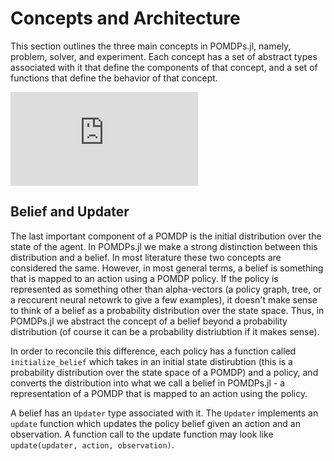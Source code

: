 # Concepts and Architecture

This section outlines the three main concepts in POMDPs.jl, namely, problem, solver, and experiment. 
Each concept has a set of abstract types associated with it that define the components of that concept, and a set of
functions that define the behavior of that concept. 

![concepts](https://github.com/JuliaPOMDP/POMDPs.jl/blob/master/docs/src/figures/concepts.pdf "Concepts")

## 

## Belief and Updater

The last important component of a POMDP is the initial distribution over the state of the agent. In POMDPs.jl we make a strong distinction
between this distribution and a belief. In most literature these two concepts are considered the same. However, in
most general terms, a belief is something that is mapped to an action using a POMDP policy. If the policy is represented
as something other than alpha-vectors (a policy graph, tree, or a reccurent neural netowrk to give a few examples), it
doesn't make sense to think of a belief as a probability distribution over the state space. Thus, in POMDPs.jl we
abstract the concept of a belief beyond a probability distribution (of course it can be a probability distriubtion if it
makes sense). 

In order to reconcile this difference, each policy has a function called ```initialize_belief``` which takes in an
initial state distirubtion (this is a probability distribution over the state space of a POMDP) and a policy, and converts the
distribution into what we call a belief in POMDPs.jl - a representation of a POMDP that is mapped to an action using the
policy. 

A belief has an ```Updater``` type associated with it. The ```Updater``` implements an ```update``` function which
updates the policy belief given an action and an observation. A function call to the update function may look like
```update(updater, action, observation)```.




